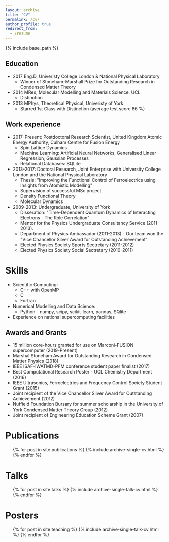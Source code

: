 ```yaml
---
layout: archive
title: "CV"
permalink: /cv/
author_profile: true
redirect_from:
  - /resume
---
```


{% include base_path %}

## Education

- 2017 Eng.D, Univeristy College London & National Physical Laboratory
  * Winner of Stoneham-Marshall Prize for Outstanding Research in Condensed Matter Theory
- 2014 MRes, Molecular Modelling and Materials Science, UCL
  * Distinction
- 2013 MPhys, Theoretical Physical, Univeristy of York
  * Starred 1st Class with Distinction (average test score 86 %)

## Work experience

- 2017-Present: Postdoctoral Research Scientist, United Kingdom Atomic Energy Authority, Culham Centre for Fusion Energy
  * Spin Lattice Dynamics
  * Machine Learning: Artificial Neural Networks, Generalised Linear Regression, Gaussian Processes
  * Relational Databases: SQLite
- 2013-2017: Doctoral Research, Joint Enterprise with University College London and the National Physical Laboratory
  * Thesis: "Improving the Functional Control of Ferroelectrics using Insights from Atomistic Modelling"
  * Supervision of successful MSc project
  * Density Functional Theory
  * Molecular Dynamics
- 2009-2013: Undergraduate, University of York
  * Disseration: "Time-Dependent Quantum Dynamics of Interacting Electrons - The Role Correlation"
  * Mentor for the Physics Undergraduate Consultancy Service (2011-2013).
  * Department of Physics Ambassador (2011-2013) - Our team won the "Vice Chancellor Silver Award for Outstanding Achievement"
  * Elected Physics Society Sports Sectretary (2011-2012)
  * Elected Physics Society Social Sectretary (2010-2011)
  
Skills
======
* Scientific Computing:
  * C++ with OpenMP
  * C
  * Fortran
* Numerical Modelling and Data Science: 
  * Python - numpy, scipy, scikit-learn, pandas, SQlite 
* Experience on national supercomputing facilities

## Awards and Grants
* 15 million core-hours granted for use on Marconi-FUSION supercomputer (2019-Present)
* Marshal Stoneham Award for Outstanding Research in Condensed Matter Physics (2018)
* IEEE ISAF-IWATMD-PFM conference student paper finalist (2017)
* Best Computational Research Poster - UCL Chemistry Department (2016)
* IEEE Ultrasonics, Ferroelectrics and Frequency Control Society Student Grant (2015)
* Joint recipient of the Vice Chancellor Silver Award for Outstanding Achievement (2012)
* Nuffield Foundation Bursary for summer scholarship in the University of York Condensed Matter Theory Group (2012)
* Joint recipient of Engineering Education Scheme Grant (2007) 

Publications
======
  <ul>{% for post in site.publications %}
    {% include archive-single-cv.html %}
  {% endfor %}</ul>
  
Talks
======
  <ul>{% for post in site.talks %}
    {% include archive-single-talk-cv.html %}
  {% endfor %}</ul>
  
Posters
======
  <ul>{% for post in site.teaching %}
    {% include archive-single-talk-cv.html %}
  {% endfor %}</ul>
  

